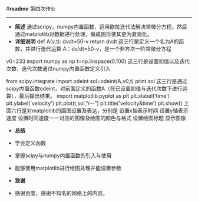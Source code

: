 ﻿#**readme**
        第四次作业

---



 - **简述**
通过scripy，numpy内置函数，运用欧拉迭代法解决常微分方程。然后通过matplotlib对数据进行处理，做成图形使其更为直观化。
 - **详细说明**
def A(v,t): 
dvdt=50-v 
return dvdt 
这三行是定义一个名为A的函数，并进行迭代运算
A：dv/dt=50-v，是一个非齐次一阶常微分方程

v0=233 
import numpy as np 
t=np.linspace(0,100) 
这三行是设置初值以及迭代次数，迭代次数通过numpy内置函数定义引入

from scipy.integrate import odeint 
sol=odeint(A,v0,t) 
print sol
这三行是通过scipy内置函数odeint，对前面定义的函数A（在已设置初值与迭代次数下进行运算），最后输出结果。
import matplotlib.pyplot as plt 
plt.xlabel('time') 
plt.ylabel('velocity') 
plt.plot(t,sol,"r--") 
plt.title('velocity&time') 
plt.show() 
上面六行是对matplotlib的画图设置及表达，分别是
设置x轴表示时间
设置y轴表示速度
设置时间速度一一对应的图像及绘图的颜色与格式
设置绘图标题
显示图像

 - **总结**

 - 学会定义函数
 - 掌握scipy与numpy内置函数的引入与使用
 - 能够使用matplotlib进行绘图处理并能设置参数

 - **致谢**
 - 感谢百度，感谢不知名的网络上的内容。

 
